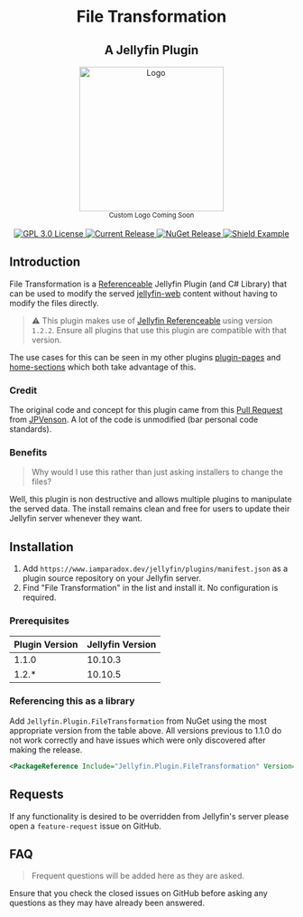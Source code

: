 <h1 align="center">File Transformation</h1>
<h2 align="center">A Jellyfin Plugin</h2>
<p align="center">
	<img alt="Logo" width="256" height="256" src="https://camo.githubusercontent.com/ab4b1ec289bed0a0ac8dd2828c41b695dbfeaad8c82596339f09ce23b30d3eb3/68747470733a2f2f63646e2e6a7364656c6976722e6e65742f67682f73656c666873742f69636f6e732f776562702f6a656c6c7966696e2e77656270" />
	<br />
	<sub>Custom Logo Coming Soon</sub>
	<br />
	<br />
	<a href="https://github.com/IAmParadox27/jellyfin-plugin-home-sections">
		<img alt="GPL 3.0 License" src="https://img.shields.io/github/license/IAmParadox27/jellyfin-plugin-file-transformation.svg" />
	</a>
	<a href="https://github.com/IAmParadox27/jellyfin-plugin-home-sections/releases">
		<img alt="Current Release" src="https://img.shields.io/github/release/IAmParadox27/jellyfin-plugin-file-transformation.svg" />
	</a>
	<a href="https://www.nuget.org/packages/Jellyfin.Plugin.FileTransformation">
		<img alt="NuGet Release" src="https://img.shields.io/nuget/v/Jellyfin.Plugin.FileTransformation" />
	</a>
  <a href="https://www.nuget.org/packages/Jellyfin.Plugin.Referenceable/1.2.2">
    <img alt="Shield Example" src="https://img.shields.io/badge/JF%20Referenceable-v1.2.2-blue" /> 
  </a>
</p>

## Introduction
File Transformation is a [Referenceable](https://github.com/IAmParadox27/jellyfin-plugin-referenceable) Jellyfin Plugin (and C# Library) that can be used to modify the served [jellyfin-web](https://github.com/jellyfin/jellyfin-web) content without having to modify the files directly.

> :warning: This plugin makes use of [Jellyfin Referenceable](https://github.com/IAmParadox27/jellyfin-plugin-referenceable) using version `1.2.2`. Ensure all plugins that use this plugin are compatible with that version.

The use cases for this can be seen in my other plugins [plugin-pages](https://github.com/IAmParadox27/jellyfin-plugin-pages) and [home-sections](https://github.com/IAmParadox27/jellyfin-plugin-home-sections) which both take advantage of this.

### Credit
The original code and concept for this plugin came from this [Pull Request](https://github.com/jellyfin/jellyfin/pull/9095) from [JPVenson](https://github.com/JPVenson). A lot of the code is unmodified (bar personal code standards).

### Benefits

> Why would I use this rather than just asking installers to change the files?

Well, this plugin is non destructive and allows multiple plugins to manipulate the served data. The install remains clean and free for users to update their Jellyfin server whenever they want.

## Installation

1. Add `https://www.iamparadox.dev/jellyfin/plugins/manifest.json` as a plugin source repository on your Jellyfin server.
2. Find "File Transformation" in the list and install it. No configuration is required.

### Prerequisites
| Plugin Version | Jellyfin Version |
|----------------|------------------|
| 1.1.0          | 10.10.3          |
| 1.2.*          | 10.10.5          |

### Referencing this as a library
Add `Jellyfin.Plugin.FileTransformation` from NuGet using the most appropriate version from the table above. All versions previous to 1.1.0 do not work correctly and have issues which were only discovered after making the release.

```xml
<PackageReference Include="Jellyfin.Plugin.FileTransformation" Version="1.2.1" />
```

## Requests
If any functionality is desired to be overridden from Jellyfin's server please open a `feature-request` issue on GitHub.

## FAQ
> Frequent questions will be added here as they are asked.

Ensure that you check the closed issues on GitHub before asking any questions as they may have already been answered.
